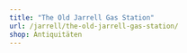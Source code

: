 ```yaml
---
title: "The Old Jarrell Gas Station"
url: /jarrell/the-old-jarrell-gas-station/
shop: Antiquitäten
---
```


